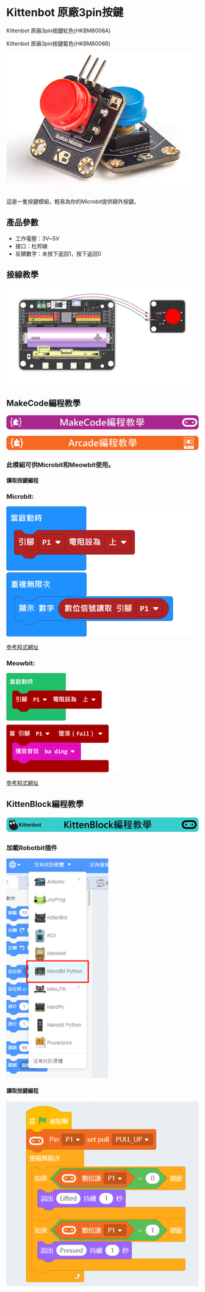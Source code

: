 # Kittenbot 原廠3pin按鍵

Kittenbot 原廠3pin按鍵紅色(HKBM8006A)

Kittenbot 原廠3pin按鍵藍色(HKBM8006B)

![](./images/button_1.png)

這是一隻按鍵模組，輕易為你的Microbit提供額外按鍵。

## 產品參數

- 工作電壓：3V~5V
- 接口：杜邦線
- 反饋數字：未按下返回1，按下返回0

## 接線教學

![](./images/button_wire.png)

## MakeCode編程教學

![](./PWmodules/images/mcbanner.png)

![](../meowbit/images/acbanner.png)

### 此模組可供Microbit和Meowbit使用。

#### 讀取按鍵編程

### Microbit:

![](./images/button_code.png)

[參考程式網址](https://makecode.microbit.org/_RLdA6wC7i1Vd)

### Meowbit:

![](./images/button_codeMeow.png)

[參考程式網址](https://makecode.com/_8uvcymfjfav0)

## KittenBlock編程教學

![](./PWmodules/images/kbbanner.png)

### 加載Robotbit插件

![](./images/addRB.png)

#### 讀取按鍵編程

![](./images/button_code2.png)
